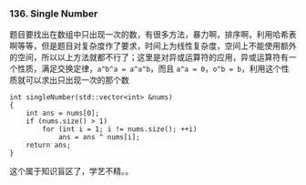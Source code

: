 ### 136. Single Number

题目要找出在数组中只出现一次的数，有很多方法，暴力啊，排序啊，利用哈希表啊等等，但是题目对复杂度作了要求，时间上为线性复杂度，空间上不能使用额外的空间，所以以上方法就都不行了；这里是对异或运算符的应用，异或运算符有一个性质，满足交换定律，```a^b^a = a^a^b```，而且 ```a^a = 0```，```o^b = b```，利用这个性质就可以求出只出现一次的那个数

```
int singleNumber(std::vector<int> &nums)
{
    int ans = nums[0];
    if (nums.size() > 1)
        for (int i = 1; i != nums.size(); ++i)
            ans = ans ^ nums[i];
    return ans;
}
```

这个属于知识盲区了，学艺不精。。
